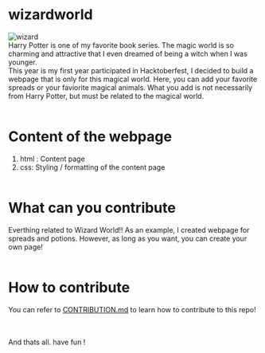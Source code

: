 # wizardworld
![wizard](https://encrypted-tbn0.gstatic.com/images?q=tbn%3AANd9GcR_QBkSyIpy1kR2c9WSRVLizBITSGilAD1hoQ&usqp=CAU)
<br/>
Harry Potter is one of my favorite book series. The magic world is so charming and attractive that I even dreamed of being a witch when I was younger. <br/>
This year is my first year participated in Hacktoberfest, I decided to build a webpage that is only for this magical world. Here, you can add your favorite spreads or your faviorite magical animals. What you add is not necessarily from Harry Potter, but must be related to the magical world. 
<br/><br/>

# Content of the webpage
1. html : Content page
2. css: Styling / formatting of the content page 
<br/><br/>
# What can you contribute
Everthing related to Wizard World!! As an example, I created webpage for spreads and potions. However, as long as you want, you can create your own page! 
<br/><br/>
# How to contribute 
You can refer to [CONTRIBUTION.md](https://github.com/spillWizard/wizardworld/blob/main/CONTRIBUTION.md) to learn how to contribute to this repo!

<br/><br/>
And thats all. have fun !
